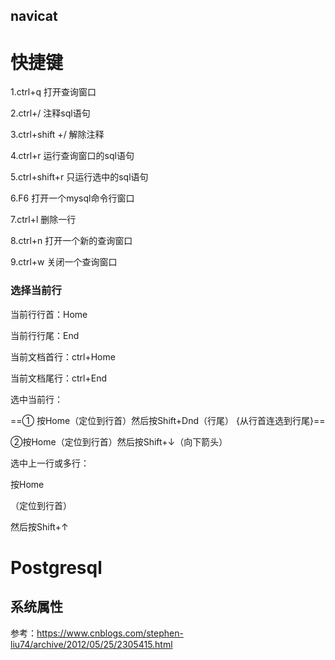 ## navicat

# 快捷键

1.ctrl+q           打开查询窗口

2.ctrl+/            注释sql语句

3.ctrl+shift +/  解除注释

4.ctrl+r           运行查询窗口的sql语句

5.ctrl+shift+r   只运行选中的sql语句

6.F6               打开一个mysql命令行窗口

7.ctrl+l            删除一行

8.ctrl+n           打开一个新的查询窗口

9.ctrl+w          关闭一个查询窗口

### 选择当前行

当前行行首：Home 

当前行行尾：End

当前文档首行：ctrl+Home  

当前文档尾行：ctrl+End

选中当前行：

==① 按Home（定位到行首）然后按Shift+Dnd（行尾）   {从行首连选到行尾}==

②按Home（定位到行首）然后按Shift+↓（向下箭头）

选中上一行或多行：

按Home

（定位到行首）

然后按Shift+↑



# Postgresql

## 系统属性



参考：https://www.cnblogs.com/stephen-liu74/archive/2012/05/25/2305415.html